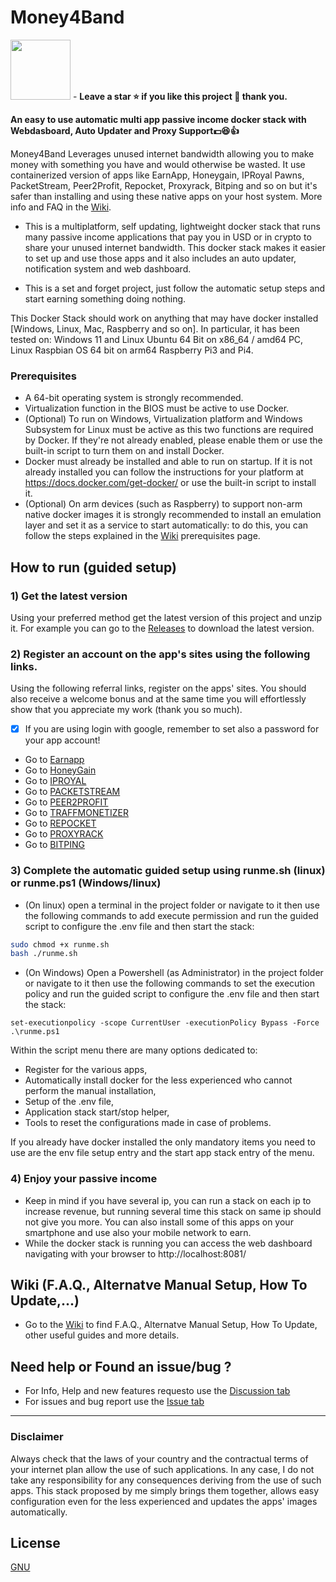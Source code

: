 # Money4Band 
<img src="./.resources/.assets/M4B_logo_small.png?raw=true" width="96"> - **Leave a star ⭐ if you like this project 🙂 thank you.**

**An easy to use automatic multi app passive income docker stack with Webdasboard, Auto Updater and Proxy Support:dollar::satisfied::+1:**

Money4Band Leverages unused internet bandwidth allowing you to make money with something you have and would otherwise be wasted. It use containerized version of apps like EarnApp, Honeygain, IPRoyal Pawns, PacketStream, Peer2Profit, Repocket, Proxyrack, Bitping and so on but it's safer than installing and using these native apps on your host system. More info and FAQ in the [Wiki](https://github.com/MRColorR/money4band/wiki).

- This is a multiplatform, self updating, lightweight docker stack that runs many passive income applications that pay you in USD or in crypto to share your unused internet bandwidth. This docker stack makes it easier to set up and use those apps and it also includes an auto updater, notification system and web dashboard.

- This is a set and forget project, just follow the automatic setup steps and start earning something doing nothing.

This Docker Stack should work on anything that may have docker installed [Windows, Linux, Mac, Raspberry and so on]. In particular, it has been tested on: Windows 11 and Linux Ubuntu 64 Bit on x86_64 / amd64 PC, Linux Raspbian OS 64 bit on arm64 Raspberry Pi3 and Pi4.

### Prerequisites
- A 64-bit operating system is strongly recommended.
- Virtualization function in the BIOS must be active to use Docker.
- (Optional) To run on Windows, Virtualization platform and Windows Subsystem for Linux must be active as this two functions are required by Docker. If they're not already enabled, please enable them or use the built-in script to turn them on and install Docker.
- Docker must already be installed and able to run on startup. If it is not already installed you can follow the instructions for your platform at https://docs.docker.com/get-docker/ or use the built-in script to install it.
- (Optional) On arm devices (such as Raspberry) to support non-arm native docker images it is strongly recommended to install an emulation layer and set it as a service to start automatically: to do this, you can follow the steps explained in the [Wiki](https://github.com/MRColorR/money4band/wiki) prerequisites page.
## How to run (guided setup)
### 1) Get the latest version
Using your preferred method get the latest version of this project and unzip it.
For example you can go to the [Releases](https://github.com/MRColorR/money4band/releases) to download the latest version.
### 2) Register an account on the app's sites using the following links.
Using the following referral links, register on the apps' sites. You should also receive a welcome bonus and at the same time you will effortlessly show that you appreciate my work (thank you so much).
- [x] If you are using login with google, remember to set also a password for your app account!
- Go to [Earnapp](https://earnapp.com/i/3zulx7k)
- Go to [HoneyGain](https://r.honeygain.me/MINDL15721)
- Go to [IPROYAL](https://pawns.app?r=MiNe)
- Go to [PACKETSTREAM](https://packetstream.io/?psr=3zSD)
- Go to [PEER2PROFIT](https://p2pr.me/165849012262da8d0aa13c8)
- Go to [TRAFFMONETIZER](https://traffmonetizer.com/?aff=366499)
- Go to [REPOCKET](https://link.repocket.co/hr8i)
- Go to [PROXYRACK](https://peer.proxyrack.com/ref/myoas6qttvhuvkzh8ffx90ns1ouhwgilfgamo5ex)
- Go to [BITPING](https://app.bitping.com?r=qm7mIuX3)

### 3) Complete the automatic guided setup using runme.sh (linux) or runme.ps1 (Windows/linux)
* (On linux) open a terminal in the project folder or navigate to it then use the following commands to add execute permission and run the guided script to configure the .env file and then start the stack:
```bash
sudo chmod +x runme.sh
bash ./runme.sh
```

* (On Windows) Open a Powershell (as Administrator) in the project folder or navigate to it then use the following commands to set the execution policy and run the guided script to configure the .env file and then start the stack:
```pwsh
set-executionpolicy -scope CurrentUser -executionPolicy Bypass -Force
.\runme.ps1
```

Within the script menu there are many options dedicated to:
- Register for the various apps,
- Automatically install docker for the less experienced who cannot perform the manual installation,
- Setup of the .env file,
- Application stack start/stop helper,
- Tools to reset the configurations made in case of problems.

If you already have docker installed the only mandatory items you need to use are the env file setup entry and the start app stack entry of the menu.

### 4) Enjoy your passive income

- Keep in mind if you have several ip, you can run a stack on each ip to increase revenue, but running several time this stack on same ip should not give you more. You can also install some of this apps on your smartphone and use also your mobile network to earn.  
- While the docker stack is running you can access the web dashboard navigating with your browser to http://localhost:8081/

## Wiki (F.A.Q., Alternatve Manual Setup, How To Update,...)

* Go to the [Wiki](https://github.com/MRColorR/money4band/wiki) to find F.A.Q., Alternatve Manual Setup, How To Update, other useful guides and more details.



## Need help or Found an issue/bug ? 
- For Info, Help and new features requesto use the [Discussion tab](https://github.com/MRColorR/money4band/discussions)
- For issues and bug report use the [Issue tab](https://github.com/MRColorR/money4band/issues)

---

### Disclaimer
Always check that the laws of your country and the contractual terms of your internet plan allow the use of such applications. In any case, I do not take any responsibility for any consequences deriving from the use of such apps. This stack proposed by me simply brings them together, allows easy configuration even for the less experienced and updates the apps' images automatically. 

## License
[GNU](https://www.gnu.org/licenses/gpl-3.0.html)
